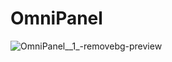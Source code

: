 # OmniPanel
![OmniPanel__1_-removebg-preview](https://github.com/iyanez2314/OmniPanel/assets/90470559/719b6fdc-4606-4462-9c6e-bcca14e4d6a9)
